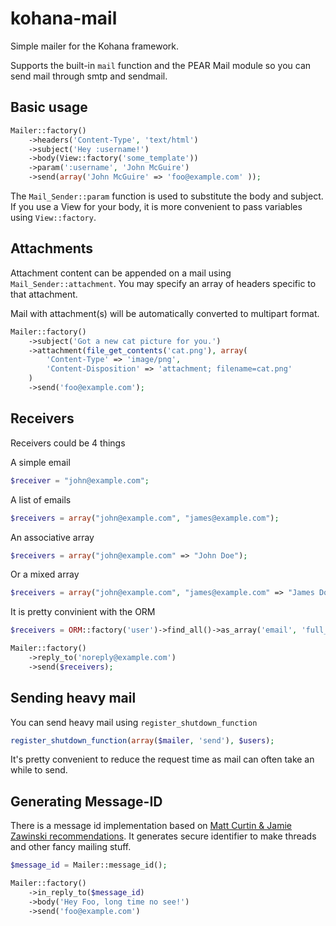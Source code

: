 kohana-mail
===========

Simple mailer for the Kohana framework.

Supports the built-in ```mail``` function and the PEAR Mail module so you can send 
mail through smtp and sendmail.

## Basic usage

```php
Mailer::factory()
    ->headers('Content-Type', 'text/html')
    ->subject('Hey :username!')
    ->body(View::factory('some_template'))
    ->param(':username', 'John McGuire')
    ->send(array('John McGuire' => 'foo@example.com' ));
```

The ```Mail_Sender::param``` function is used to substitute the body and subject. If you use a 
View for your body, it is more convenient to pass variables using ```View::factory```.

## Attachments

Attachment content can be appended on a mail using ```Mail_Sender::attachment```. You may specify an array of 
headers specific to that attachment.

Mail with attachment(s) will be automatically converted to multipart format.

```php
Mailer::factory()
    ->subject('Got a new cat picture for you.')
    ->attachment(file_get_contents('cat.png'), array(
        'Content-Type' => 'image/png',
        'Content-Disposition' => 'attachment; filename=cat.png'
    )
    ->send('foo@example.com');
```

## Receivers

Receivers could be 4 things

A simple email

```php
$receiver = "john@example.com";
```

A list of emails

```php
$receivers = array("john@example.com", "james@example.com");
```

An associative array

```php
$receivers = array("john@example.com" => "John Doe");
```

Or a mixed array

```php
$receivers = array("john@example.com", "james@example.com" => "James Doe");
```

It is pretty convinient with the ORM

```php
$receivers = ORM::factory('user')->find_all()->as_array('email', 'full_name');

Mailer::factory()
    ->reply_to('noreply@example.com')
    ->send($receivers);
```

## Sending heavy mail

You can send heavy mail using ```register_shutdown_function```

```php
register_shutdown_function(array($mailer, 'send'), $users);
```

It's pretty convenient to reduce the request time as mail can often take an
while to send.

## Generating Message-ID

There is a message id implementation based on [Matt Curtin & Jamie Zawinski recommendations](http://www.jwz.org/doc/mid.html). It generates
secure identifier to make threads and other fancy mailing stuff.

```php
$message_id = Mailer::message_id();

Mailer::factory()
    ->in_reply_to($message_id)
    ->body('Hey Foo, long time no see!')
    ->send('foo@example.com')
```
